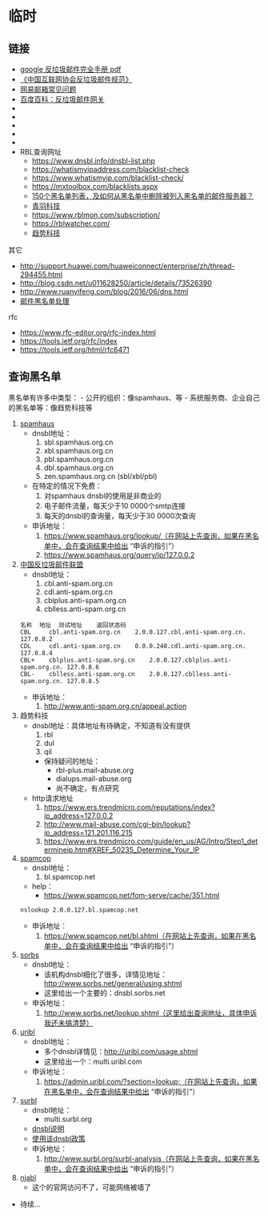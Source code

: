# 临时

## 链接

- [google 反垃圾邮件完全手册 pdf](https://books.google.com.hk/books?id=ng3JODtYRVMC&pg=PA6&lpg=PA6&dq=%E5%8F%8D%E5%9E%83%E5%9C%BE%E9%82%AE%E4%BB%B6%E5%AE%8C%E5%85%A8%E6%89%8B%E5%86%8C+pdf&source=bl&ots=2JjgpSVjvS&sig=Ayz__fO6Bkzpvcl_Nkjp4SEKPdU&hl=zh-CN&sa=X&ved=0ahUKEwi3ksurwObZAhVIGZQKHVmACKgQ6AEIJjAA#v=onepage&q=%E5%8F%8D%E5%9E%83%E5%9C%BE%E9%82%AE%E4%BB%B6%E5%AE%8C%E5%85%A8%E6%89%8B%E5%86%8C%20pdf&f=false)
- [《中国互联网协会反垃圾邮件规范》](http://www.isc.org.cn/hyzl/hyzl/listinfo-15601.html)
- [网易邮箱常见问题](http://feedback.mail.163.com/FeedBack/feedback.do?method=index#)
- [百度百科：反垃圾邮件网关](https://baike.baidu.com/item/%E5%8F%8D%E5%9E%83%E5%9C%BE%E9%82%AE%E4%BB%B6%E7%BD%91%E5%85%B3/6749971?fr=aladdin)
- []()
- []()
- []()
- []()
- []()
- RBL查询网址
    - https://www.dnsbl.info/dnsbl-list.php
    - https://whatismyipaddress.com/blacklist-check
    - https://www.whatismyip.com/blacklist-check/
    - https://mxtoolbox.com/blacklists.aspx
    - [150个黑名单列表，及如何从黑名单中删除被列入黑名单的邮件服务器？](https://www.emailcamel.org/node/107)
    - [青羽科技](http://www.check-rbl.com/)
    - https://www.rblmon.com/subscription/
    - https://rblwatcher.com/
    - [趋势科技](https://www.ers.trendmicro.com/)

其它
- http://support.huawei.com/huaweiconnect/enterprise/zh/thread-294455.html
- http://blog.csdn.net/u011628250/article/details/73526390
- http://www.ruanyifeng.com/blog/2016/06/dns.html
- [邮件黑名单处理](http://blog.51cto.com/liaoen/872455)

rfc
- https://www.rfc-editor.org/rfc-index.html
- https://tools.ietf.org/rfc/index
- https://tools.ietf.org/html/rfc6471

## 查询黑名单

黑名单有许多中类型：
    - 公开的组织：像spamhaus、等
    - 系统服务商、企业自己的黑名单等：像趋势科技等

1. [spamhaus](https://www.spamhaus.org/)
    - dnsbl地址：
        1. sbl.spamhaus.org.cn
        2. xbl.spamhaus.org.cn
        3. pbl.spamhaus.org.cn
        4. dbl.spamhaus.org.cn
        5. zen.spamhaus.org.cn (sbl/xbl/pbl)
    - 在特定的情况下免费：
        1. 对spamhaus dnsbl的使用是非商业的
        2. 电子邮件流量，每天少于10 0000个smtp连接
        3. 每天的dnsbl的查询量，每天少于30 0000次查询
    - 申诉地址：
        1. https://www.spamhaus.org/lookup/（在网站上先查询，如果在黑名单中，会在查询结果中给出 “申诉的指引”）
        2. https://www.spamhaus.org/query/ip/127.0.0.2
2. [中国反垃圾邮件联盟](http://www.anti-spam.org.cn/)
    - dnsbl地址：
        1. cbl.anti-spam.org.cn
        2. cdl.anti-spam.org.cn
        3. cblplus.anti-spam.org.cn
        4. cblless.anti-spam.org.cn
    ```
    名称	地址	测试地址	返回状态码
    CBL	    cbl.anti-spam.org.cn	2.0.0.127.cbl.anti-spam.org.cn.	127.0.8.2
    CDL	    cdl.anti-spam.org.cn	0.0.0.240.cdl.anti-spam.org.cn.	127.0.8.4
    CBL+	cblplus.anti-spam.org.cn	2.0.0.127.cblplus.anti-spam.org.cn.	127.0.8.6
    CBL-	cblless.anti-spam.org.cn	2.0.0.127.cblless.anti-spam.org.cn.	127.0.8.5
    ```
    - 申诉地址：
        1. http://www.anti-spam.org.cn/appeal.action
3. 趋势科技
    - dnsbl地址：具体地址有待确定，不知道有没有提供
        1. rbl
        2. dul
        3. qil
        - 保持疑问的地址：
            - rbl-plus.mail-abuse.org
            - dialups.mail-abuse.org
            - 尚不确定，有点研究
    - http请求地址
        1. https://www.ers.trendmicro.com/reputations/index?ip_address=127.0.0.2
        2. http://www.mail-abuse.com/cgi-bin/lookup?ip_address=121.201.116.215
        3. https://www.ers.trendmicro.com/guide/en_us/AG/Intro/Step1_determineip.htm#XREF_50235_Determine_Your_IP
4. [spamcop](https://www.spamcop.net)
    - dnsbl地址：
        1. bl.spamcop.net
    - help：
        - https://www.spamcop.net/fom-serve/cache/351.html
    ```
    nslookup 2.0.0.127.bl.spamcop.net
    ```
    - 申诉地址：
        1. https://www.spamcop.net/bl.shtml（在网站上先查询，如果在黑名单中，会在查询结果中给出 “申诉的指引”）
5. [sorbs](http://www.sorbs.net/general/using.shtml)
    - dnsbl地址：
        - 该机构dnsbl细化了很多，详情见地址：http://www.sorbs.net/general/using.shtml
        - 这里给出一个主要的：dnsbl.sorbs.net
    - 申诉地址：
        1. http://www.sorbs.net/lookup.shtml（这里给出查询地址，具体申诉我还未搞清楚）
6. [uribl](http://uribl.com/usage.shtml)
    - dnsbl地址：
        - 多个dnsbl详情见：http://uribl.com/usage.shtml
        - 这里给出一个：multi.uribl.com
    - 申诉地址：
        1. https://admin.uribl.com/?section=lookup;（在网站上先查询，如果在黑名单中，会在查询结果中给出 “申诉的指引”）
7. [surbl](http://www.surbl.org)
    - dnsbl地址：
        - multi.surbl.org
    - [dnsbl说明](http://www.surbl.org/lists)
    - [使用该dnsbl政策](http://www.surbl.org/usage-policy)
    - 申诉地址：
        1. http://www.surbl.org/surbl-analysis（在网站上先查询，如果在黑名单中，会在查询结果中给出 “申诉的指引”）
8. [njabl](http://www.njabl.org/)
    - 这个的官网访问不了，可能网络被墙了
- 待续...

